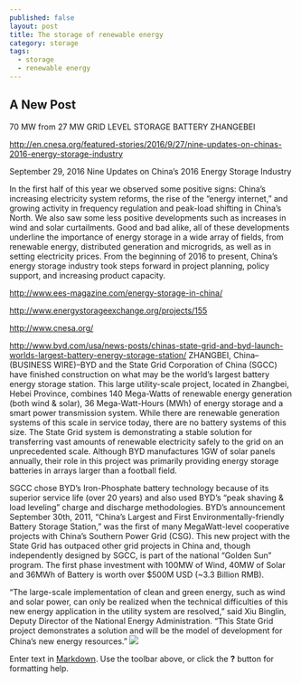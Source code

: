 ```yaml
---
published: false
layout: post
title: The storage of renewable energy
category: storage
tags:
  - storage
  - renewable energy
---
```

## A New Post

70 MW from 27 MW
GRID LEVEL STORAGE BATTERY
ZHANGEBEI 

http://en.cnesa.org/featured-stories/2016/9/27/nine-updates-on-chinas-2016-energy-storage-industry

 September 29, 2016
Nine Updates on China’s 2016 Energy Storage Industry

In the first half of this year we observed some positive signs: China’s increasing electricity system reforms, the rise of the “energy internet,” and growing activity in frequency regulation and peak-load shifting in China’s North. We also saw some less positive developments such as increases in wind and solar curtailments. Good and bad alike, all of these developments underline the importance of energy storage in a wide array of fields, from renewable energy, distributed generation and microgrids, as well as in setting electricity prices.  From the beginning of 2016 to present, China’s energy storage industry took steps forward in project planning, policy support, and increasing product capacity.


http://www.ees-magazine.com/energy-storage-in-china/

http://www.energystorageexchange.org/projects/155

http://www.cnesa.org/

http://www.byd.com/usa/news-posts/chinas-state-grid-and-byd-launch-worlds-largest-battery-energy-storage-station/
ZHANGBEI, China–(BUSINESS WIRE)–BYD and the State Grid Corporation of China (SGCC) have finished construction on what may be the world’s largest battery energy storage station. This large utility-scale project, located in Zhangbei, Hebei Province, combines 140 Mega-Watts of renewable energy generation (both wind & solar), 36 Mega-Watt-Hours (MWh) of energy storage and a smart power transmission system. While there are renewable generation systems of this scale in service today, there are no battery systems of this size. The State Grid system is demonstrating a stable solution for transferring vast amounts of renewable electricity safely to the grid on an unprecedented scale. Although BYD manufactures 1GW of solar panels annually, their role in this project was primarily providing energy storage batteries in arrays larger than a football field.

SGCC chose BYD’s Iron-Phosphate battery technology because of its superior service life (over 20 years) and also used BYD’s “peak shaving & load leveling” charge and discharge methodologies. BYD’s announcement September 30th, 2011, “China’s Largest and First Environmentally-friendly Battery Storage Station,” was the first of many MegaWatt-level cooperative projects with China’s Southern Power Grid (CSG). This new project with the State Grid has outpaced other grid projects in China and, though independently designed by SGCC, is part of the national “Golden Sun” program. The first phase investment with 100MW of Wind, 40MW of Solar and 36MWh of Battery is worth over $500M USD (~3.3 Billion RMB).

“The large-scale implementation of clean and green energy, such as wind and solar power, can only be realized when the technical difficulties of this new energy application in the utility system are resolved,” said Xiu Binglin, Deputy Director of the National Energy Administration. “This State Grid project demonstrates a solution and will be the model of development for China’s new energy resources.”
![](http://www.byd.com/usa/wp-content/uploads/bfi_thumb/Zhangbei_ESS_Project_111230-mvdgtpr5e7dvfxpsc4hij6bf36odc2jrnov3yv26vs.jpg)





Enter text in [Markdown](http://daringfireball.net/projects/markdown/). Use the toolbar above, or click the **?** button for formatting help.
